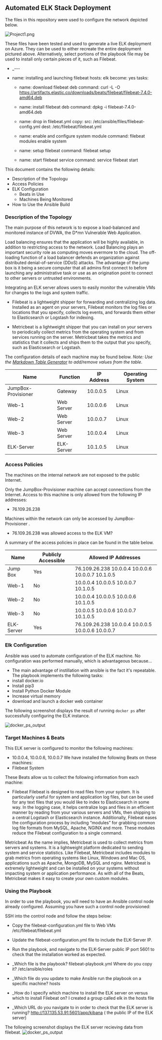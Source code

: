 ## Automated ELK Stack Deployment

The files in this repository were used to configure the network depicted below.

![Project1.png](Images/Project1.png)

These files have been tested and used to generate a live ELK deployment on Azure. They can be used to either recreate the entire deployment pictured above. Alternatively, select portions of the playbook file may be used to install only certain pieces of it, such as Filebeat.

  - _---
  - name: installing and launching filebeat
    hosts: elk
    become: yes
    tasks:

    - name: download filebeat deb
      command: curl -L -O https://artifacts.elastic.co/downloads/beats/filebeat/filebeat-7.4.0-amd64.deb

    - name: install filebeat deb
      command: dpkg -i filebeat-7.4.0-amd64.deb

    - name: drop in filebeat.yml
      copy:
        src: /etc/ansible/files/filebeat-config.yml
        dest: /etc/filebeat/filebeat.yml

    - name: enable and configure system module
      command: filebeat modules enable system

    - name: setup filebeat
      command: filebeat setup

    - name: start filebeat service
      command: service filebeat start


This document contains the following details:
- Description of the Topologu
- Access Policies
- ELK Configuration
  - Beats in Use
  - Machines Being Monitored
- How to Use the Ansible Build


### Description of the Topology

The main purpose of this network is to expose a load-balanced and monitored instance of DVWA, the D*mn Vulnerable Web Application.

Load balancing ensures that the application will be highly available, in addition to restricting access to the network.  Load Balancing plays an important security role as computing moves evermore to the cloud. The off-loading function of a load balancer defends an organization against distributed denial-of-service (DDoS) attacks.  The advantage of the jump box is it being a secure computer that all admins first connect to before launching any administrative task or use as an origination point to connect to other servers or untrusted environments.

Integrating an ELK server allows users to easily monitor the vulnerable VMs for changes to the logs and system traffic.
- Filebeat is a lightweight shipper for forwarding and centralizing log data. Installed as an agent on your servers, Filebeat monitors the log files or locations that you specify, collects log events, and forwards them either to Elasticsearch or Logstash for indexing.

- Metricbeat is a lightweight shipper that you can install on your servers to periodically collect metrics from the operating system and from services running on the server. Metricbeat takes the metrics and statistics that it collects and ships them to the output that you specify, such as Elasticsearch or Logstash.

The configuration details of each machine may be found below.
_Note: Use the [Markdown Table Generator](http://www.tablesgenerator.com/markdown_tables) to add/remove values from the table_.

| Name       | Function   | IP Address | Operating System |
|------------|------------|------------|------------------|
| JumpBox-Provisioner   | Gateway    | 10.0.0.5   | Linux            |
| Web-1      | Web Server | 10.0.0.6   | Linux            |
| Web-2      | Web Server | 10.0.0.7   | Linux            |
| Web-3      | Web Server | 10.0.0.4   | Linux            |
| ELK-Server | ELK-Server | 10.1.0.5   | Linux            |

### Access Policies

The machines on the internal network are not exposed to the public Internet. 

Only the JumpBox-Provisioner machine can accept connections from the Internet. Access to this machine is only allowed from the following IP addresses:
- 76.109.26.238

Machines within the network can only be accessed by  JumpBox-Provisioner .
- 76.109.26.238 was allowed access to the ELK VM?

A summary of the access policies in place can be found in the table below.

| Name       | Publicly Accessible | Allowed IP Addresses                              |
|------------|---------------------|---------------------------------------------------|
| Jump Box   | Yes                 | 76.109.26.238 10.0.0.4 10.0.0.6 10.0.0.7 10.1.0.5 |
| Web-1      | No                  | 10.0.0.4 10.0.0.5 10.0.0.7 10.1.0.5               |
| Web-2      | No                  | 10.0.0.4 10.0.0.5 10.0.0.6 10.1.0.5               |
| Web-3      | No                  | 10.0.0.5 10.0.0.6 10.0.0.7 10.1.0.5               |
| ELK-Server | Yes                 | 76.109.26.238 10.0.0.4 10.0.0.5 10.0.0.6 10.0.0.7 |

### Elk Configuration

Ansible was used to automate configuration of the ELK machine. No configuration was performed manually, which is advantageous because...
- The main advantage of instillation with ansible is the fact it's repeatable.
The playbook implements the following tasks:
- install docker.io
- Install pip3
- Install Python Docker Module
- Increase virtual memory
- download and launch a docker web container


The following screenshot displays the result of running `docker ps` after successfully configuring the ELK instance.

![docker_ps_output](Images/proofOfELK.png)

### Target Machines & Beats
This ELK server is configured to monitor the following machines:
- 10.0.0.4, 10.0.0.6, 10.0.0.7
We have installed the following Beats on these machines:
- Filebeat System

These Beats allow us to collect the following information from each machine:
- Filebeat
Filebeat is designed to read files from your system. It is particularly useful for system and application log files, but can be used for any text files that you would like to index to Elasticsearch in some way. In the logging case, it helps centralize logs and files in an efficient manner by reading from your various servers and VMs, then shipping to a central Logstash or Elasticsearch instance. Additionally, Filebeat eases the configuration process by including “modules” for grabbing common log file formats from MySQL, Apache, NGINX and more. These modules reduce the Filebeat configuration to a single command.

Metricbeat
As the name implies, Metricbeat is used to collect metrics from servers and systems. It is a lightweight platform dedicated to sending system and service statistics. Like Filebeat, Metricbeat includes modules to grab metrics from operating systems like Linux, Windows and Mac OS, applications such as Apache, MongoDB, MySQL and nginx. Metricbeat is extremely lightweight and can be installed on your systems without impacting system or application performance. As with all of the Beats, Metricbeat makes it easy to create your own custom modules.

### Using the Playbook
In order to use the playbook, you will need to have an Ansible control node already configured. Assuming you have such a control node provisioned: 

SSH into the control node and follow the steps below:
- Copy the filebeat-configuration.yml file to Web VMs /etc/filebeat/filebeat.yml
- Update the filebeat-configuration.yml  file to include the ELK-Server IP.
- Run the playbook, and navigate to the ELK-Server public IP port 5601 to check that the installation worked as expected.

- _Which file is the playbook? filebeat-playbook.yml Where do you copy it? /etc/ansible/roles
- _Which file do you update to make Ansible run the playbook on a specific machine? hosts 
- _How do I specify which machine to install the ELK server on versus which to install Filebeat on? I created a group called elk in the hosts file
- _Which URL do you navigate to in order to check that the ELK server is running? http://137.135.53.91:5601/app/kibana ( the public IP of the ELK server)


The following screenshot displays the ELK server recieving data from filebeat.
![docker_ps_output](Images/verifyIncomingData.png)

